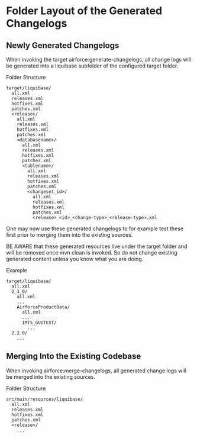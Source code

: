 # Folder Layout of the Generated Changelogs

## Newly Generated Changelogs

When invoking the target airforce:generate-changelogs, all change logs will be generated into a liquibase subfolder of the configured target folder.

Folder Structure

```
target/liquibase/
  all.xml
  releases.xml
  hotfixes.xml
  patches.xml
  <release>/
    all.xml
    releases.xml
    hotfixes.xml
    patches.xml
    <databasename>/
      all.xml
      releases.xml
      hotfixes.xml
      patches.xml
      <tablename>/
        all.xml
        releases.xml
        hotfixes.xml
        patches.xml
        <changeset_id>/
          all.xml
          releases.xml
          hotfixes.xml
          patches.xml
          <release>_<id>_<change-type>_<release-type>.xml
```

One may now use these generated changelogs to for example test these first prior to merging them into the
existing sources.

BE AWARE that these generated resources live under the target folder and will be removed once mvn clean
is invoked. So do not change existing generated content unless you know what you are doing.


Example

```
target/liquibase/
  all.xml
  2_1_0/
    all.xml
    ...
    AirforceProductData/
      all.xml
      ...
      IMTS_GUITEXT/
        ...
  2.2.0/
    ...
```


## Merging Into the Existing Codebase

When invoking airforce:merge-changelogs, all generated change logs will be merged into the existing sources.

Folder Structure

```
src/main/resources/liquibase/
  all.xml
  releases.xml
  hotfixes.xml
  patches.xml
  <release>/
    ...
```
